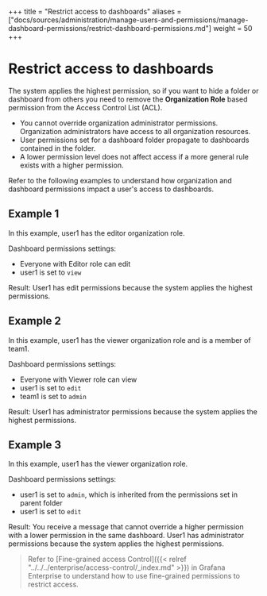 +++
title = "Restrict access to dashboards"
aliases = ["docs/sources/administration/manage-users-and-permissions/manage-dashboard-permissions/restrict-dashboard-permissions.md"]
weight = 50
+++

# Restrict access to dashboards

The system applies the highest permission, so if you want to hide a folder or dashboard from others you need to remove the **Organization Role** based permission from the Access Control List (ACL).

<!--- I don't understand the sentence above. -->

- You cannot override organization administrator permissions. Organization administrators have access to all organization resources.
- User permissions set for a dashboard folder propagate to dashboards contained in the folder.
- A lower permission level does not affect access if a more general rule exists with a higher permission.

Refer to the following examples to understand how organization and dashboard permissions impact a user's access to dashboards.

## Example 1

In this example, user1 has the editor organization role.

Dashboard permissions settings:

- Everyone with Editor role can edit
- user1 is set to `view`

Result: User1 has edit permissions because the system applies the highest permissions.

## Example 2

In this example, user1 has the viewer organization role and is a member of team1.

Dashboard permissions settings:

- Everyone with Viewer role can view
- user1 is set to `edit`
- team1 is set to `admin`

Result: User1 has administrator permissions because the system applies the highest permissions.

## Example 3

In this example, user1 has the viewer organization role.

Dashboard permissions settings:

- user1 is set to `admin`, which is inherited from the permissions set in parent folder
- user1 is set to `edit`

Result: You receive a message that cannot override a higher permission with a lower permission in the same dashboard. User1 has administrator permissions because the system applies the highest permissions.

> Refer to [Fine-grained access Control]({{< relref "../../../enterprise/access-control/_index.md" >}}) in Grafana Enterprise to understand how to use fine-grained permissions to restrict access.
